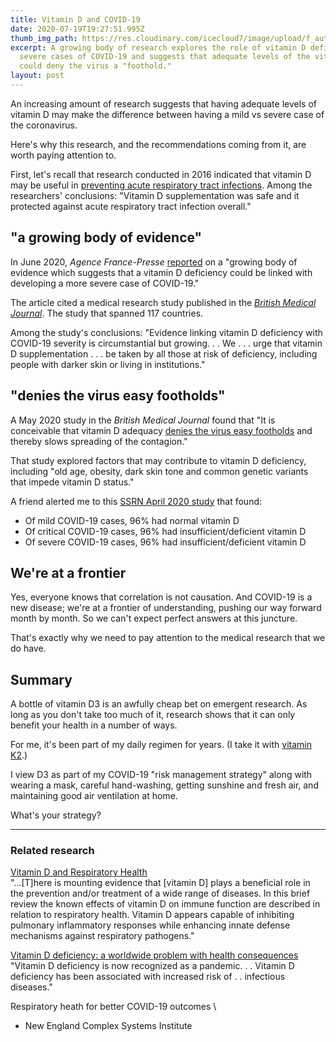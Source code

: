 ```yaml
---
title: Vitamin D and COVID-19
date: 2020-07-19T19:27:51.995Z
thumb_img_path: https://res.cloudinary.com/icecloud7/image/upload/f_auto,q_auto,w_auto/v1595193143/ruralnh/medical-researcher_pgk3jb.png
excerpt: A growing body of research explores the role of vitamin D deficiency in
  severe cases of COVID-19 and suggests that adequate levels of the vitamin
  could deny the virus a "foothold."
layout: post
---
```

An increasing amount of research suggests that having adequate levels of vitamin D may make the difference between having a mild vs severe case of the coronavirus. 

Here's why this research, and the recommendations coming from it, are worth paying attention to. 

First, let's recall that research conducted in 2016 indicated that vitamin D may be useful in <a href="https://www.bmj.com/content/356/bmj.i6583" target="blank">preventing acute respiratory tract infections</a>. Among the researchers' conclusions: "Vitamin D supplementation was safe and it protected against acute respiratory tract infection overall."

## "a growing body of evidence"

In June 2020, *Agence France-Presse* <a href="https://news.yahoo.com/amphtml/more-evidence-lack-vitamin-d-linked-covid-19-125331345.html" target="blank">reported</a> on a "growing body of evidence which suggests that a vitamin D deficiency could be linked with developing a more severe case of COVID-19." 

The article cited a medical research study published in the <a href="https://nutrition.bmj.com/content/early/2020/07/01/bmjnph-2020-000110?versioned=true" target="blank">*British Medical Journal*</a>. The study that spanned 117 countries.

Among the study's conclusions: "Evidence linking vitamin D deficiency with COVID-19 severity is circumstantial but growing. . . We . . . urge that vitamin D supplementation . . .  be taken by all those at risk of deficiency, including people with darker skin or living in institutions."

## "denies the virus easy footholds"

A May 2020 study in the *British Medical Journal* found that "It is conceivable that vitamin D adequacy <a href="https://nutrition.bmj.com/content/early/2020/05/20/bmjnph-2020-000096.full?mod=article_inline" target="blank">denies the virus easy footholds</a> and thereby slows spreading of the contagion."

That study explored factors that may contribute to vitamin D deficiency, including "old age, obesity, dark skin tone and common genetic variants that impede vitamin D status."

A friend alerted me to this <a href="https://papers.ssrn.com/sol3/papers.cfm?abstract_id=3571484" target="blank">SSRN April 2020 study</a> that found: 

* Of mild COVID-19 cases, 96% had normal vitamin D
* Of critical  COVID-19 cases, 96% had insufficient/deficient vitamin D
* Of severe COVID-19 cases, 96% had insufficient/deficient vitamin D

## We're at a frontier

Yes, everyone knows that correlation is not causation. And COVID-19 is a new disease; we're at a frontier of understanding, pushing our way forward month by month. So we can't expect perfect answers at this juncture. 

That's exactly why we need to pay attention to the medical research that we do have. 

## Summary

A bottle of vitamin D3 is an awfully cheap bet on emergent research. As long as you don't take too much of it, research shows that it can only benefit your health in a number of ways. 

For me, it's been part of my daily regimen for years. (I take it with <a href="https://www.amazon.com/Spectrum-capsule-Soy-free-Capsules-InnovixLabs/dp/B00T8NROWM/" target="blank"> vitamin K2</a>.)  

I view D3 as part of my COVID-19 "risk management strategy" along with wearing a mask, careful hand-washing, getting sunshine and fresh air, and maintaining good air ventilation at home. 

What's your strategy? 

<hr/>

### Related research

<a href="https://www.ncbi.nlm.nih.gov/pmc/articles/PMC2759054/" target="blank">Vitamin D and Respiratory Health</a><br/>
"...\[T]here is mounting evidence that \[vitamin D] plays a beneficial role in the prevention and/or treatment of a wide range of diseases. In this brief review the known effects of vitamin D on immune function are described in relation to respiratory health. Vitamin D appears capable of inhibiting pulmonary inflammatory responses while enhancing innate defense mechanisms against respiratory pathogens."

<a href="https://pubmed.ncbi.nlm.nih.gov/18400738/" target="blank">Vitamin D deficiency: a worldwide problem with health consequences</a><br/>
"Vitamin D deficiency is now recognized as a pandemic. . . Vitamin D deficiency has been associated with increased risk of . . infectious diseases."

Respiratory heath for better COVID-19 outcomes \
- New England Complex Systems Institute
